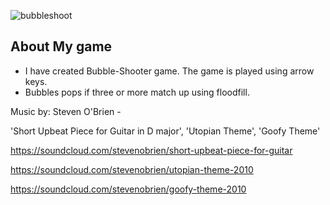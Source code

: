 ![bubbleshoot](https://user-images.githubusercontent.com/58478495/113479917-43a4e600-94af-11eb-8493-0b7661e87cb9.gif)

## About My game
- I have created Bubble-Shooter game. The game is played using arrow keys. 
- Bubbles pops if three or more match up using floodfill.

Music by: Steven O'Brien -

'Short Upbeat Piece for Guitar in D major', 'Utopian Theme', 'Goofy Theme'

https://soundcloud.com/stevenobrien/short-upbeat-piece-for-guitar

https://soundcloud.com/stevenobrien/utopian-theme-2010

https://soundcloud.com/stevenobrien/goofy-theme-2010
